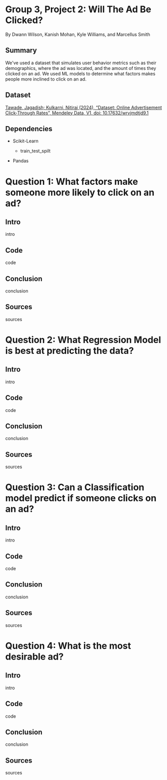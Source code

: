 # Group 3, Project 2: Will The Ad Be Clicked?
By Dwann Wilson, Kanish Mohan, Kyle Williams, and Marcellus Smith
## Summary
We've used a dataset that simulates user behavior metrics such as their demographics, where the ad was located, and the amount of times they clicked on an ad. We used ML models to determine what factors makes people more inclined to click on an ad.
## Dataset
[Tawade, Jagadish; Kulkarni, Nitiraj (2024), “Dataset: Online Advertisement Click-Through Rates”, Mendeley Data, V1, doi: 10.17632/wrvjmdtjd9.1](https://data.mendeley.com/datasets/wrvjmdtjd9/1)
## Dependencies
* Scikit-Learn

    * train_test_spilt

* Pandas

# Question 1: What factors make someone more likely to click on an ad?
## Intro
intro
## Code
code
## Conclusion
conclusion
## Sources
sources

# Question 2: What Regression Model is best at predicting the data?
## Intro
intro
## Code
code
## Conclusion
conclusion
## Sources
sources

# Question 3: Can a Classification model predict if someone clicks on an ad?
## Intro
intro
## Code
code
## Conclusion
conclusion
## Sources
sources

# Question 4: What is the most desirable ad?
## Intro
intro
## Code
code
## Conclusion
conclusion
## Sources
sources